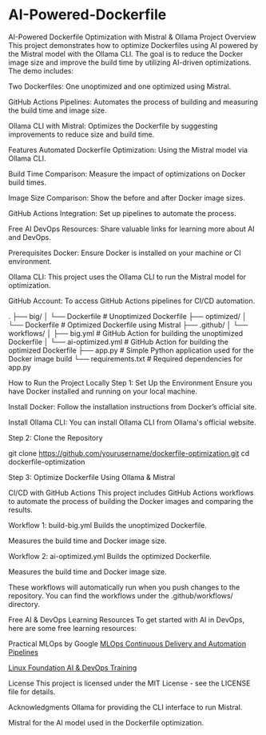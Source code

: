 # AI-Powered-Dockerfile

AI-Powered Dockerfile Optimization with Mistral & Ollama
Project Overview
This project demonstrates how to optimize Dockerfiles using AI powered by the Mistral model with the Ollama CLI. The goal is to reduce the Docker image size and improve the build time by utilizing AI-driven optimizations. The demo includes:

Two Dockerfiles: One unoptimized and one optimized using Mistral.

GitHub Actions Pipelines: Automates the process of building and measuring the build time and image size.

Ollama CLI with Mistral: Optimizes the Dockerfile by suggesting improvements to reduce size and build time.

Features
Automated Dockerfile Optimization: Using the Mistral model via Ollama CLI.

Build Time Comparison: Measure the impact of optimizations on Docker build times.

Image Size Comparison: Show the before and after Docker image sizes.

GitHub Actions Integration: Set up pipelines to automate the process.

Free AI DevOps Resources: Share valuable links for learning more about AI and DevOps.

Prerequisites
Docker: Ensure Docker is installed on your machine or CI environment.

Ollama CLI: This project uses the Ollama CLI to run the Mistral model for optimization.

GitHub Account: To access GitHub Actions pipelines for CI/CD automation.

.
├── big/
│   └── Dockerfile  # Unoptimized Dockerfile
├── optimized/
│   └── Dockerfile  # Optimized Dockerfile using Mistral
├── .github/
│   └── workflows/
│       ├── big.yml   # GitHub Action for building the unoptimized Dockerfile
│       └── ai-optimized.yml  # GitHub Action for building the optimized Dockerfile
├── app.py  # Simple Python application used for the Docker image build
└── requirements.txt  # Required dependencies for app.py

How to Run the Project Locally
Step 1: Set Up the Environment
Ensure you have Docker installed and running on your local machine.

Install Docker: Follow the installation instructions from Docker’s official site.

Install Ollama CLI: You can install Ollama CLI from Ollama's official website.

Step 2: Clone the Repository

git clone https://github.com/yourusername/dockerfile-optimization.git
cd dockerfile-optimization

Step 3: Optimize Dockerfile Using Ollama & Mistral

CI/CD with GitHub Actions
This project includes GitHub Actions workflows to automate the process of building the Docker images and comparing the results.

Workflow 1: build-big.yml
Builds the unoptimized Dockerfile.

Measures the build time and Docker image size.

Workflow 2: ai-optimized.yml
Builds the optimized Dockerfile.

Measures the build time and Docker image size.

These workflows will automatically run when you push changes to the repository. You can find the workflows under the .github/workflows/ directory.

Free AI & DevOps Learning Resources
To get started with AI in DevOps, here are some free learning resources:

Practical MLOps by Google
[MLOps Continuous Delivery and Automation Pipelines](https://cloud.google.com/architecture/mlops-continuous-delivery-and-automation-pipelines-in-machine-learning)

[Linux Foundation AI & DevOps Training](https://training.linuxfoundation.org/training/data-and-ai-fundamentals-lfs115x/)


License
This project is licensed under the MIT License - see the LICENSE file for details.

Acknowledgments
Ollama for providing the CLI interface to run Mistral.

Mistral for the AI model used in the Dockerfile optimization.